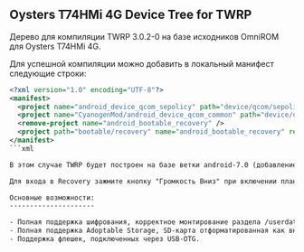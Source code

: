 Oysters T74HMi 4G Device Tree for TWRP
--------------------------------------

Дерево для компиляции TWRP 3.0.2-0 на базе исходников OmniROM для Oysters T74HMi 4G.

Для успешной компиляции можно добавить в локальный манифест следующие строки:

```xml
<?xml version="1.0" encoding="UTF-8"?>
<manifest>
  <project name="android_device_qcom_sepolicy" path="device/qcom/sepolicy" remote="omnirom" revision="android-6.0" />
  <project name="CyanogenMod/android_device_qcom_common" path="device/qcom/common" remote="github" revision="cm-13.0" />
  <remove-project name="android_bootable_recovery" />
  <project path="bootable/recovery" name="android_bootable_recovery" remote="omnirom" revision="android-7.0" groups="pdk-cw-fs" />
</manifest>
```xml

В этом случае TWRP будет построен на базе ветки android-7.0 (добавление строк с device/qcom/common не обязательно, т.к. в случае с этим устройством мы имеем дело с платформой Mediatek).

Для входа в Recovery зажмите кнопку "Громкость Вниз" при включении планшета, затем в появившемся меню Select Boot Mode выберите самый первый пункт [Recovery Mode] при помощи кнопки "Громкость вверх".

Основные возможности:
---------------------

- Полная поддержка шифрования, корректное монтирование раздела /userdata.
- Полная поддержка Adoptable Storage, SD-карта отформатированная как внутренняя память будет видна в TWRP.
- Поддержка флешек, подключенных через USB-OTG.